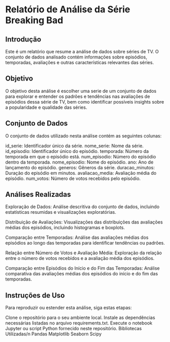 # Relatório de Análise da Série Breaking Bad

## Introdução
Este é um relatório que resume a análise de dados sobre séries de TV. O conjunto de dados analisado contém informações sobre episódios, temporadas, avaliações e outras características relevantes das séries.

## Objetivo
O objetivo desta análise é escolher uma serie de um conjunto de dados para explorar e entender os padrões e tendências nas avaliações de episódios dessa série de TV, bem como identificar possíveis insights sobre a popularidade e qualidade das séries.

## Conjunto de Dados
O conjunto de dados utilizado nesta análise contém as seguintes colunas:

id_serie: Identificador único da série.
nome_serie: Nome da série.
id_episodio: Identificador único do episódio.
temporada: Número da temporada em que o episódio está.
num_episodio: Número do episódio dentro da temporada.
nome_episodio: Nome do episódio.
ano: Ano de lançamento do episódio.
generos: Gêneros da série.
duracao_minutos: Duração do episódio em minutos.
avaliacao_media: Avaliação média do episódio.
num_votos: Número de votos recebidos pelo episódio.

## Análises Realizadas
Exploração de Dados: Análise descritiva do conjunto de dados, incluindo estatísticas resumidas e visualizações exploratórias.

Distribuição de Avaliações: Visualizações das distribuições das avaliações médias dos episódios, incluindo histogramas e boxplots.

Comparação entre Temporadas: Análise das avaliações médias dos episódios ao longo das temporadas para identificar tendências ou padrões.

Relação entre Número de Votos e Avaliação Média: Exploração da relação entre o número de votos recebidos e a avaliação média dos episódios.

Comparação entre Episódios do Início e do Fim das Temporadas: Análise comparativa das avaliações médias dos episódios do início e do fim das temporadas.

## Instruções de Uso
Para reproduzir ou estender esta análise, siga estas etapas:

Clone o repositório para o seu ambiente local.
Instale as dependências necessárias listadas no arquivo requirements.txt.
Execute o notebook Jupyter ou script Python fornecido neste repositório.
Bibliotecas Utilizadas/n
Pandas
Matplotlib
Seaborn
Scipy
